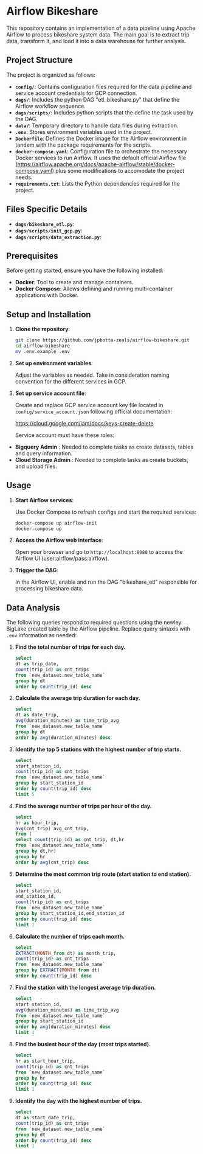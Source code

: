 # Airflow Bikeshare

This repository contains an implementation of a data pipeline using Apache Airflow to process bikeshare system data. 
The main goal is to extract trip data, transform it, and load it into a data warehouse for further analysis.

## Project Structure

The project is organized as follows:

- **`config/`**: Contains configuration files required for the data pipeline and service account credentials for GCP connection.  
- **`dags/`**: Includes the python DAG "etl_bikeshare.py" that define the Airflow workflow sequence.  
- **`dags/scripts/`**: Includes python scripts that the define the task used by the DAG.  
- **`data/`**: Temporary directory to handle data files during extraction.
- **`.env`**: Stores environment variables used in the project.  
- **`Dockerfile`**: Defines the Docker image for the Airflow environment in tandem with the package requirements for the scripts.  
- **`docker-compose.yaml`**: Configuration file to orchestrate the necessary Docker services to run Airflow. It uses the default official Airflow file (https://airflow.apache.org/docs/apache-airflow/stable/docker-compose.yaml) plus some modifications to accomodate the project needs.
- **`requirements.txt`**: Lists the Python dependencies required for the project.  

## Files Specific Details

- **`dags/bikeshare_etl.py`**:
- **`dags/scripts/init_gcp.py`**:
- **`dags/scripts/data_extraction.py`**:

## Prerequisites

Before getting started, ensure you have the following installed:

- **Docker**: Tool to create and manage containers.  
- **Docker Compose**: Allows defining and running multi-container applications with Docker.  

## Setup and Installation

1. **Clone the repository**:

   ```bash
   git clone https://github.com/jpbotta-zeals/airflow-bikeshare.git
   cd airflow-bikeshare
   mv .env.example .env
   ```

2. **Set up environment variables**:

   Adjust the variables as needed. Take in consideration naming convention for the different services in GCP.

3. **Set up service account file**:

   Create and replace GCP service account key file located in `config/service_account.json` following official documentation:
   
   https://cloud.google.com/iam/docs/keys-create-delete
   
   Service account must have these roles:
   
- **Bigquery Admin** : Needed to complete tasks as create datasets, tables and query information.
- **Cloud Storage Admin** : Needed to complete tasks as create buckets, and upload files.

## Usage

1. **Start Airflow services**:

   Use Docker Compose to refresh configs and start the required services:

   ```bash
   docker-compose up airflow-init
   docker-compose up
   ```

2. **Access the Airflow web interface**:

   Open your browser and go to `http://localhost:8080` to access the Airflow UI (user:airflow/pass:airflow).

3. **Trigger the DAG**:

   In the Airflow UI, enable and run the DAG "bikeshare_etl" responsible for processing bikeshare data.

## Data Analysis

The following queries respond to required questions using the newley BigLake created table by the Airflow pipeline. Replace query sintaxis with `.env` information as needed:

1. **Find the total number of trips for each day.**

	```sql
    select 
    dt as trip_date, 
    count(trip_id) as cnt_trips 
    from `new_dataset.new_table_name`
    group by dt
    order by count(trip_id) desc
	```

2. **Calculate the average trip duration for each day.**

	```sql
	select 
    dt as date_trip, 
    avg(duration_minutes) as time_trip_avg
    from `new_dataset.new_table_name`
    group by dt
    order by avg(duration_minutes) desc
	```

3. **Identify the top 5 stations with the highest number of trip starts.**

	```sql
    select 
    start_station_id,
    count(trip_id) as cnt_trips
    from `new_dataset.new_table_name`
    group by start_station_id
    order by count(trip_id) desc
    limit 5
	```

4. **Find the average number of trips per hour of the day.**

	```sql
    select 
    hr as hour_trip,
    avg(cnt_trip) avg_cnt_trip, 
    from (
    select count(trip_id) as cnt_trip, dt,hr 
    from `new_dataset.new_table_name`
    group by dt,hr)
    group by hr
    order by avg(cnt_trip) desc
	```

5. **Determine the most common trip route (start station to end station).**

	```sql
    select 
    start_station_id,
    end_station_id,
    count(trip_id) as cnt_trips
    from `new_dataset.new_table_name`
    group by start_station_id,end_station_id
    order by count(trip_id) desc
    limit 1
	```

6. **Calculate the number of trips each month.**

	```sql
	select 
    EXTRACT(MONTH from dt) as month_trip,
    count(trip_id) as cnt_trips
    from `new_dataset.new_table_name`
    group by EXTRACT(MONTH from dt)
    order by count(trip_id) desc
	```

7. **Find the station with the longest average trip duration.**

	```sql
	select 
    start_station_id,
    avg(duration_minutes) as time_trip_avg
    from `new_dataset.new_table_name`
    group by start_station_id
    order by avg(duration_minutes) desc
    limit 1
	```

8. **Find the busiest hour of the day (most trips started).**

	```sql
	select 
    hr as start_hour_trip,
    count(trip_id) as cnt_trips
    from `new_dataset.new_table_name`
    group by hr
    order by count(trip_id) desc
    limit 1
	```

9. **Identify the day with the highest number of trips.**

	```sql
	select 
    dt as start_date_trip,
    count(trip_id) as cnt_trips
    from `new_dataset.new_table_name`
    group by dt
    order by count(trip_id) desc
    limit 1
	```
